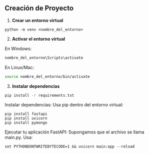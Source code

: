 ## Creación de Proyecto

1. **Crear un entorno virtual**

```prompt
python -m venv <nombre_del_entorno>
```

2. **Activar el entorno virtual**

En Windows:
```bash
nombre_del_entorno\Scripts\activate
```

En Linux/Mac:
```bash
source nombre_del_entorno/bin/activate
```

3. **Instalar dependencias**

```bash
pip install -r requirements.txt
```

Instalar dependencias: Usa pip dentro del entorno virtual:
```
pip install fastapi 
pip install uvicorn
pip install pymongo
```

Ejecutar tu aplicación FastAPI: Supongamos que el archivo se llama main.py. Usa:
```
set PYTHONDONTWRITEBYTECODE=1 && uvicorn main:app --reload
```